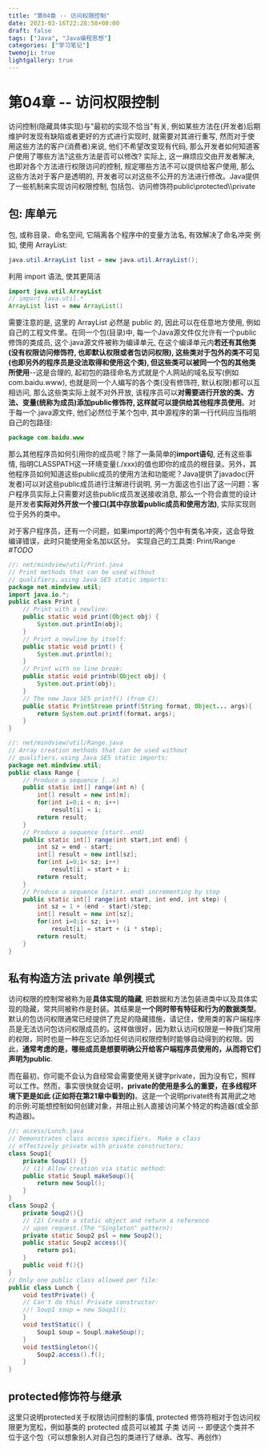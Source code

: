 ```yaml
---
title: "第04章 -- 访问权限控制"
date: 2023-03-16T22:28:58+08:00
draft: false
tags: ["Java", "Java编程思想"]
categories: ["学习笔记"]
twemoji: true
lightgallery: true
---
```

# 第04章 -- 访问权限控制
访问控制(隐藏具体实现)与"最初的实现不恰当"有关, 例如某些方法在(开发者)后期维护时发现有缺陷或者更好的方式进行实现时, 就需要对其进行重写, 然而对于使用这些方法的客户(消费者)来说, 他们不希望改变现有代码, 那么开发者如何知道客户使用了哪些方法?这些方法是否可以修改? 实际上, 这一麻烦应交由开发者解决, 也即对各个方法进行权限访问的控制, 规定哪些方法不可以提供给客户使用, 那么这些方法对于客户是透明的, 开发者可以对这些不公开的方法进行修改。Java提供了一些机制来实现访问权限控制, 包括包、访问修饰符public\protected\\\private

## 包: 库单元
包, 或称目录、命名空间, 它隔离各个程序中的变量方法名, 有效解决了命名冲突
例如, 使用 ArrayList:
```java
java.util.ArrayList list = new java.util.ArrayList();
```
利用 import 语法, 使其更简洁
```java
import java.util.ArrayList
// import java.util.*
ArrayList list = new ArrayList()
```
需要注意的是, 这里的 ArrayList 必然是 public 的, 因此可以在任意地方使用, 例如自己的工程文件里。在同一个包(目录)中, 每一个Java源文件仅允许有一个public修饰的类成员, 这个.java源文件被称为编译单元, 在这个编译单元内**若还有其他类(没有权限访问修饰符, 也即默认权限或者包访问权限), 这些类对于包外的类不可见(也即另外的程序员是没法取得和使用这个类), 但这些类可以被同一个包的其他类所使用**--这是合理的, 起初包的路径命名方式就是个人网站的域名反写(例如com.baidu.www), 也就是同一个人编写的各个类(没有修饰符, 默认权限)都可以互相访问, 那么这些类实际上就不对外开放, 该程序员可以**对需要进行开放的类、方法、变量(统称为成员)添加public修饰符, 这样就可以提供给其他程序员使用**。对于每一个.java源文件, 他们必然位于某个包中, 其中源程序的第一行代码应当指明自己的包路径:
```java
package com.baidu.www
```

那么其他程序员如何引用你的成员呢？除了一条简单的**import语句**, 还有这些事情, 指明CLASSPATH这一环境变量(./xxx)的值也即你的成员的根目录。另外，其他程序员如何知道这些public成员的使用方法和功能呢？Java提供了javadoc(开发者)可以对这些public成员进行注解进行说明, 另一方面这也引出了这一问题：客户程序员实际上只需要对这些public成员发送接收消息, 那么一个符合直觉的设计是开发者**实际对外开放一个接口(其中存放着public成员和使用方法)**, 实际实现则位于另外的类中。

对于客户程序员，还有一个问题，如果import的两个包中有类名冲突，这会导致编译错误，此时只能使用全名加以区分。
实现自己的工具类: Print/Range *#TODO*
```java
//: net/mindview/util/Print.java
// Print methods that can be used without
// qualifiers，using Java SE5 static imports:
package net.mindview.util;
import java.io.*;
public class Print {
    // Print with a newline:
    public static void print(Object obj) {
        System.out.printIn(obj);
    }
    // Print a newline by itself:
    public static void print() {
        System.out.println();
    }
    // Print with no line break:
    public static void printnb(Object obj) {
        System.out.print(obj);
    }
    // The new Java SE5 printf() (from C):
    public static PrintStream printf(String format, Object... args){
        return System.out.printf(format，args);
    }
}

//: net/mindview/util/Range.java
// Array creation methods that can be used without
// qualifiers，using Java SE5 static imports:
package net.mindview.util;
public class Range {
    // Produce a sequence [..n)
    public static int[] range(int n) {
        int[] result = new int[n];
        for(int i=0;i < n; i++)
            result[i] = i;
        return result;
    }
    // Produce a sequence [start..end)
    public static int[] range(int start,int end) {
        int sz = end - start;
        int[] result = new intl[sz];
        for(int i=0;i< sz; i++)
            result[i] = start + i;
        return result;
    }
    // Produce a sequence [start..end) incrementing by step
    public static int[] range(int start, int end, int step) {
        int sz = 1 + (end - start)/step;
        int[] result = new int[sz];
        for(int i=0;i< sz; i++)
            result[i] = start + (i * step);
        return result;
    }
}
```


## 私有构造方法 private 单例模式
访问权限的控制常被称为是**具体实现的隐藏**, 把数据和方法包装进类中以及具体实现的隐藏，常共同被称作是封装。其结果是**一个同时带有特征和行为的数据类型**。
默认的包访问权限通常已经提供了充足的隐藏措施，请记住，使用类的客户端程序员是无法访问包访问权限成员的。这样做很好，因为默认访问权限是一种我们常用的权限，同时也是一种在忘记添加任何访问权限控制时能够自动得到的权限。因此，**通常考虑的是，哪些成员是想要明确公开给客户端程序员使用的，从而将它们声明为public**.

而在最初，你可能不会认为自经常会需要使用关键字private，因为没有它，照样可以工作。然而，事实很快就会证明，**private的使用是多么的重要，在多线程环境下更是如此 (正如将在第21章中看到的)**。这是一个说明private终有其用武之地的示例:可能想控制如何创建对象，并阻止别人直接访问某个特定的构造器(或全部构造器)。
```java
//: access/Lunch.java
// Demonstrates class access specifiers， Make a class
// effectively private with private constructors:
class Soup1{
    private Soup1() {}
    // (1) Allow creation via static method:
    public static Soupl makeSoup(){
        return new Soupl();
    }
}
class Soup2 {
    private Soup2(){}
    // (2) Create a static object and return a reference
    // upon request.(The "Singleton" pattern):
    private static Soup2 psl = new Soup2();
    public static Soup2 access(){
        return ps1;
    }
    public void f(){}
}
// Only one public class allowed per file:
public class Lunch {
    void testPrivate() {
    // Can't do this! Private constructor:
    //! Soup1 soup = new Soup1();
    }
    void testStatic() {
        Soup1 soup = Soupl.makeSoup();
    }
    void testSingleton(){
        Soup2.access().f();
    }
}
```

## protected修饰符与继承
这里只说明protected关于权限访问控制的事情, protected 修饰符相对于包访问权限更为宽松，例如基类的 protected 成员可以被其 子类 访问 -- 即便这个类并不位于这个包（可以想象别人对自己包的类进行了继承、改写、再创作）


